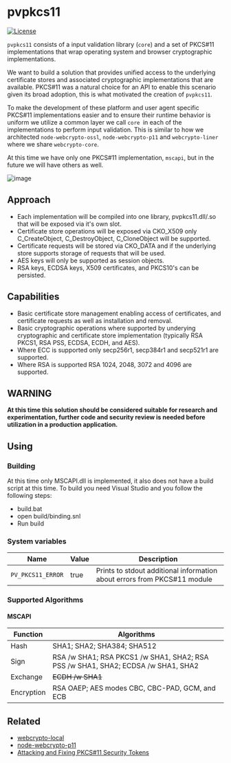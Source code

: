 # pvpkcs11

[![License](https://img.shields.io/badge/license-MIT-green.svg?style=flat)](https://raw.githubusercontent.com/PeculiarVentures/2key-ratchet/master/LICENSE.md)


`pvpkcs11` consists of a input validation library (`core`) and a set of PKCS#11 implementations that wrap operating system and browser cryptographic implementations. 

We want to build a solution that provides unified access to the underlying certificate stores and associated cryptographic implementations that are available. PKCS#11 was a natural choice for an API to enable this scenario given its broad adoption, this is what motivated the creation of `pvpkcs11`.

To make the development of these platform and user agent specific PKCS#11 implementations easier and to ensure their runtime behavior is uniform we utilize a common layer we call `core `in each of the implementations to perform input validation. This is similar to how we architected `node-webcrypto-ossl`, `node-webcrypto-p11` and `webcrypto-liner` where we share `webcrypto-core`.

At this time we have only one PKCS#11 implementation, `mscapi`, but in the future we will have others as well.

![image](http://yuml.me/b60167b1)

## Approach
- Each implementation will be compiled into one library, pvpkcs11.dll/.so that will be exposed via it's own slot.
- Certificate store operations will be exposed via CKO_X509 only C_CreateObject, C_DestroyObject, C_CloneObject will be supported.
- Certificate requests will be stored via CKO_DATA and if the underlying store supports storage of requests that will be used.
- AES keys will only be supported as session objects.
- RSA keys, ECDSA keys, X509 certificates, and PKCS10's can be persisted.


## Capabilities
- Basic certificate store management enabling access of certificates, and certificate requests as well as installation and removal.
- Basic cryptographic operations where supported by underying cryptographic and certificate store implementation (typically RSA PKCS1, RSA PSS, ECDSA, ECDH, and AES).
- Where ECC is supported only secp256r1, secp384r1 and secp521r1 are supported.
- Where RSA is supported RSA 1024, 2048, 3072 and 4096 are supported.


## WARNING

**At this time this solution should be considered suitable for research and experimentation, further code and security review is needed before utilization in a production application.**


## Using

### Building
At this time only MSCAPI.dll is implemented, it also does not have a build script at this time. To build you need Visual Studio and you follow the following steps:

- build.bat
- open build/binding.snl
- Run build

### System variables

| Name              | Value | Description                                                              |
|-------------------|-------|--------------------------------------------------------------------------|
| `PV_PKCS11_ERROR` | true  | Prints to stdout additional information about errors from PKCS#11 module |


### Supported Algorithms

#### MSCAPI

| Function   | Algorithms                                                                          |
|------------|-------------------------------------------------------------------------------------|
| Hash       | SHA1; SHA2; SHA384; SHA512                                                          |
| Sign       | RSA /w SHA1; RSA PKCS1 /w SHA1, SHA2;  RSA PSS /w SHA1, SHA2;  ECDSA /w SHA1, SHA2  |
| Exchange   | ~~ECDH /w SHA1~~                                                                    |
| Encryption | RSA OAEP; AES modes CBC, CBC-PAD, GCM, and ECB                                      |

## Related
- [webcrypto-local](https://github.com/PeculiarVentures/webcrypto-local)
- [node-webcrypto-p11](https://github.com/PeculiarVentures/node-webcrypto-p11)
- [Attacking and Fixing PKCS#11 Security Tokens](http://www.lsv.ens-cachan.fr/Publis/PAPERS/PDF/BCFS-ccs10.pdf)
